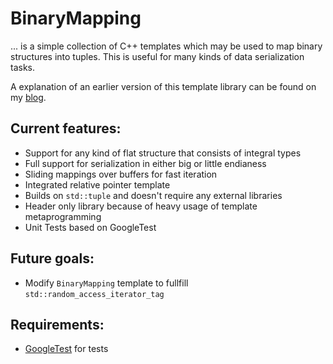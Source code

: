 # BinaryMapping

... is a simple collection of C++ templates which may be used to map binary structures into tuples. This is useful for many kinds of data serialization tasks.

A explanation of an earlier version of this template library can be found on my [blog](http://blog.kummerlaender.eu/artikel/mapping-binary-structures-as-tuples-using-template-metaprogramming).

## Current features:

- Support for any kind of flat structure that consists of integral types
- Full support for serialization in either big or little endianess
- Sliding mappings over buffers for fast iteration
- Integrated relative pointer template
- Builds on `std::tuple` and doesn't require any external libraries
- Header only library because of heavy usage of template metaprogramming
- Unit Tests based on GoogleTest

## Future goals:

- Modify `BinaryMapping` template to fullfill `std::random_access_iterator_tag`

## Requirements:

- [GoogleTest](http://code.google.com/p/googletest/) for tests
